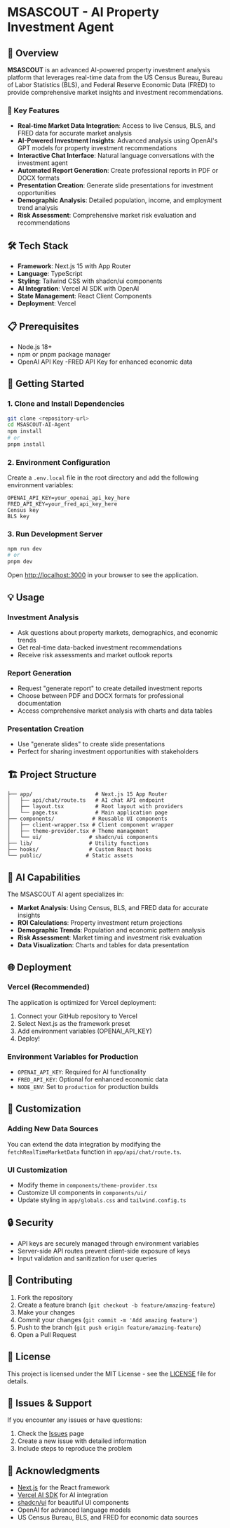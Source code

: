 # MSASCOUT - AI Property Investment Agent

## 🏢 Overview

**MSASCOUT** is an advanced AI-powered property investment analysis platform that leverages real-time data from the US Census Bureau, Bureau of Labor Statistics (BLS), and Federal Reserve Economic Data (FRED) to provide comprehensive market insights and investment recommendations.

### 🚀 Key Features

- **Real-time Market Data Integration**: Access to live Census, BLS, and FRED data for accurate market analysis
- **AI-Powered Investment Insights**: Advanced analysis using OpenAI's GPT models for property investment recommendations
- **Interactive Chat Interface**: Natural language conversations with the investment agent
- **Automated Report Generation**: Create professional reports in PDF or DOCX formats
- **Presentation Creation**: Generate slide presentations for investment opportunities
- **Demographic Analysis**: Detailed population, income, and employment trend analysis
- **Risk Assessment**: Comprehensive market risk evaluation and recommendations

## 🛠️ Tech Stack

- **Framework**: Next.js 15 with App Router
- **Language**: TypeScript
- **Styling**: Tailwind CSS with shadcn/ui components
- **AI Integration**: Vercel AI SDK with OpenAI
- **State Management**: React Client Components
- **Deployment**: Vercel

## 📋 Prerequisites

- Node.js 18+ 
- npm or pnpm package manager
- OpenAI API Key
-FRED API Key for enhanced economic data

## 🚀 Getting Started

### 1. Clone and Install Dependencies

```bash
git clone <repository-url>
cd MSASCOUT-AI-Agent
npm install
# or
pnpm install
```

### 2. Environment Configuration

Create a `.env.local` file in the root directory and add the following environment variables:

```env
OPENAI_API_KEY=your_openai_api_key_here
FRED_API_KEY=your_fred_api_key_here 
Census key
BLS key
```

### 3. Run Development Server

```bash
npm run dev
# or
pnpm dev
```

Open [http://localhost:3000](http://localhost:3000) in your browser to see the application.

## 💡 Usage

### Investment Analysis
- Ask questions about property markets, demographics, and economic trends
- Get real-time data-backed investment recommendations
- Receive risk assessments and market outlook reports

### Report Generation
- Request "generate report" to create detailed investment reports
- Choose between PDF and DOCX formats for professional documentation
- Access comprehensive market analysis with charts and data tables

### Presentation Creation
- Use "generate slides" to create slide presentations
- Perfect for sharing investment opportunities with stakeholders

## 🏗️ Project Structure

```
├── app/                    # Next.js 15 App Router
│   ├── api/chat/route.ts   # AI chat API endpoint
│   ├── layout.tsx          # Root layout with providers
│   └── page.tsx            # Main application page
├── components/            # Reusable UI components
│   ├── client-wrapper.tsx # Client component wrapper
│   ├── theme-provider.tsx # Theme management
│   └── ui/               # shadcn/ui components
├── lib/                  # Utility functions
├── hooks/                # Custom React hooks
└── public/              # Static assets
```

## 🤖 AI Capabilities

The MSASCOUT AI agent specializes in:

- **Market Analysis**: Using Census, BLS, and FRED data for accurate insights
- **ROI Calculations**: Property investment return projections
- **Demographic Trends**: Population and economic pattern analysis
- **Risk Assessment**: Market timing and investment risk evaluation
- **Data Visualization**: Charts and tables for data presentation

## 🌐 Deployment

### Vercel (Recommended)

The application is optimized for Vercel deployment:

1. Connect your GitHub repository to Vercel
2. Select Next.js as the framework preset
3. Add environment variables (OPENAI_API_KEY)
4. Deploy!

### Environment Variables for Production

- `OPENAI_API_KEY`: Required for AI functionality
- `FRED_API_KEY`: Optional for enhanced economic data
- `NODE_ENV`: Set to `production` for production builds

## 🔧 Customization

### Adding New Data Sources
You can extend the data integration by modifying the `fetchRealTimeMarketData` function in `app/api/chat/route.ts`.

### UI Customization
- Modify theme in `components/theme-provider.tsx`
- Customize UI components in `components/ui/`
- Update styling in `app/globals.css` and `tailwind.config.ts`

## 🔒 Security

- API keys are securely managed through environment variables
- Server-side API routes prevent client-side exposure of keys
- Input validation and sanitization for user queries

## 🤝 Contributing

1. Fork the repository
2. Create a feature branch (`git checkout -b feature/amazing-feature`)
3. Make your changes
4. Commit your changes (`git commit -m 'Add amazing feature'`)
5. Push to the branch (`git push origin feature/amazing-feature`)
6. Open a Pull Request

## 📄 License

This project is licensed under the MIT License - see the [LICENSE](LICENSE) file for details.

## 🐛 Issues & Support

If you encounter any issues or have questions:

1. Check the [Issues](https://github.com/your-username/MSASCOUT-AI-Agent/issues) page
2. Create a new issue with detailed information
3. Include steps to reproduce the problem

## 🙏 Acknowledgments

- [Next.js](https://nextjs.org) for the React framework
- [Vercel AI SDK](https://sdk.vercel.ai) for AI integration
- [shadcn/ui](https://ui.shadcn.com) for beautiful UI components
- OpenAI for advanced language models
- US Census Bureau, BLS, and FRED for economic data sources
